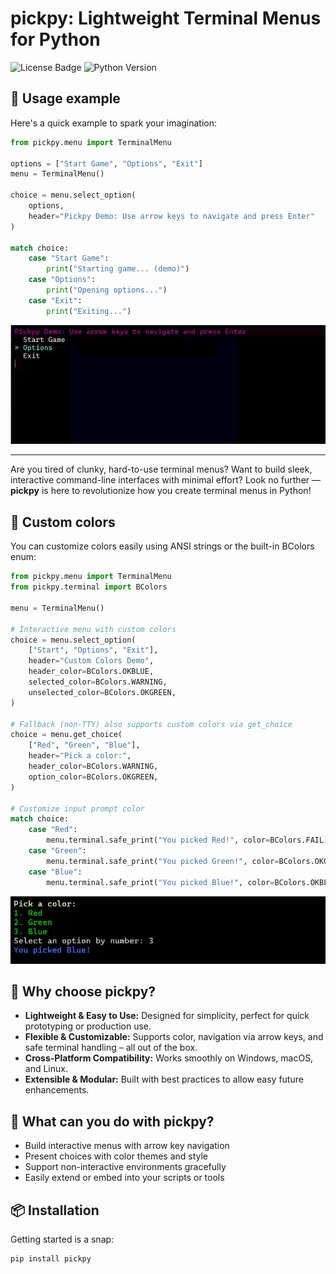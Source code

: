 # pickpy: Lightweight Terminal Menus for Python

![License Badge](https://img.shields.io/badge/license-MIT-blue.svg)
![Python Version](https://img.shields.io/badge/python-%3E=3.10-green.svg)

## 📝 Usage example
Here's a quick example to spark your imagination:
```python
from pickpy.menu import TerminalMenu

options = ["Start Game", "Options", "Exit"]
menu = TerminalMenu()

choice = menu.select_option(
    options, 
    header="Pickpy Demo: Use arrow keys to navigate and press Enter"
)

match choice:
    case "Start Game":
        print("Starting game... (demo)")
    case "Options":
        print("Opening options...")
    case "Exit":
        print("Exiting...")
```

![Demo pickpy](images/pickpy.gif)

---

Are you tired of clunky, hard-to-use terminal menus? Want to build sleek, interactive command-line interfaces with minimal effort? Look no further — **pickpy** is here to revolutionize how you create terminal menus in Python!

## 🎨 Custom colors
You can customize colors easily using ANSI strings or the built-in BColors enum:
```python
from pickpy.menu import TerminalMenu
from pickpy.terminal import BColors

menu = TerminalMenu()

# Interactive menu with custom colors
choice = menu.select_option(
    ["Start", "Options", "Exit"],
    header="Custom Colors Demo",
    header_color=BColors.OKBLUE,
    selected_color=BColors.WARNING,
    unselected_color=BColors.OKGREEN,
)

# Fallback (non-TTY) also supports custom colors via get_choice
choice = menu.get_choice(
    ["Red", "Green", "Blue"],
    header="Pick a color:",
    header_color=BColors.WARNING,
    option_color=BColors.OKGREEN,
)

# Customize input prompt color
match choice:
    case "Red":
        menu.terminal.safe_print("You picked Red!", color=BColors.FAIL)
    case "Green":
        menu.terminal.safe_print("You picked Green!", color=BColors.OKGREEN)
    case "Blue":
        menu.terminal.safe_print("You picked Blue!", color=BColors.OKBLUE)
```
![pickpy_colors.gif](images/pickpy_colors.gif)


## 🚀 Why choose pickpy?

- **Lightweight & Easy to Use:** Designed for simplicity, perfect for quick prototyping or production use.
- **Flexible & Customizable:** Supports color, navigation via arrow keys, and safe terminal handling – all out of the box.
- **Cross-Platform Compatibility:** Works smoothly on Windows, macOS, and Linux.
- **Extensible & Modular:** Built with best practices to allow easy future enhancements.

## 🎯 What can you do with pickpy?

- Build interactive menus with arrow key navigation
- Present choices with color themes and style
- Support non-interactive environments gracefully
- Easily extend or embed into your scripts or tools

## 📦 Installation

Getting started is a snap:

```bash
pip install pickpy
```
